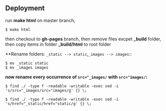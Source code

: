 ## Deployment

run **make html** on master branch, 

	$ make html

then checkout to **gh-pages** branch, then remove files excpet **_build** folder, then copy items in folder **_build/html** to root folder

**Rename folders: `_static --> static`,`_images --> images`::

	$ mv _static static
	$ mv _images images

**now rename every occurrence of `src="_images/` with `src="images/`:**

    $ find ./ -type f -readable -writable -exec sed -i 's/src="_images/src="images/g' {} \;

    $ find ./ -type f -readable -writable -exec sed -i 's/href="_static/href="static/g' {} \;